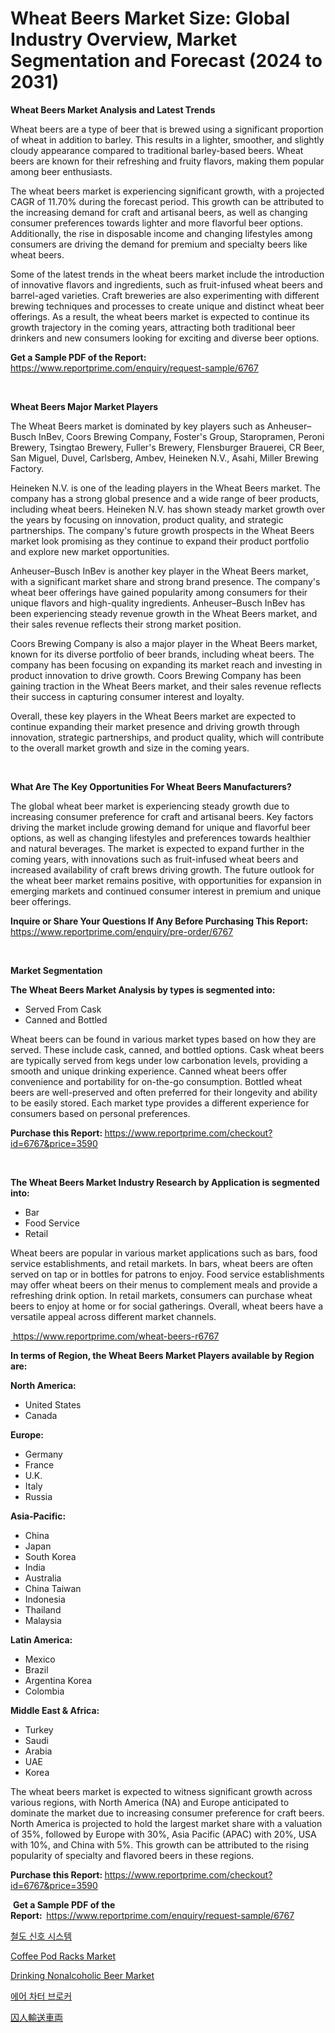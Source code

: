 <p><h1>Wheat Beers Market Size: Global Industry Overview, Market Segmentation and Forecast (2024 to 2031)</h1></p><p><strong>Wheat Beers Market Analysis and Latest Trends</strong></p>
<p><p>Wheat beers are a type of beer that is brewed using a significant proportion of wheat in addition to barley. This results in a lighter, smoother, and slightly cloudy appearance compared to traditional barley-based beers. Wheat beers are known for their refreshing and fruity flavors, making them popular among beer enthusiasts.</p><p>The wheat beers market is experiencing significant growth, with a projected CAGR of 11.70% during the forecast period. This growth can be attributed to the increasing demand for craft and artisanal beers, as well as changing consumer preferences towards lighter and more flavorful beer options. Additionally, the rise in disposable income and changing lifestyles among consumers are driving the demand for premium and specialty beers like wheat beers.</p><p>Some of the latest trends in the wheat beers market include the introduction of innovative flavors and ingredients, such as fruit-infused wheat beers and barrel-aged varieties. Craft breweries are also experimenting with different brewing techniques and processes to create unique and distinct wheat beer offerings. As a result, the wheat beers market is expected to continue its growth trajectory in the coming years, attracting both traditional beer drinkers and new consumers looking for exciting and diverse beer options.</p></p>
<p><strong>Get a Sample PDF of the Report:&nbsp;</strong> <a href="https://www.reportprime.com/enquiry/request-sample/6767">https://www.reportprime.com/enquiry/request-sample/6767</a></p>
<p>&nbsp;</p>
<p><strong>Wheat Beers Major Market Players</strong></p>
<p><p>The Wheat Beers market is dominated by key players such as Anheuser–Busch InBev, Coors Brewing Company, Foster's Group, Staropramen, Peroni Brewery, Tsingtao Brewery, Fuller's Brewery, Flensburger Brauerei, CR Beer, San Miguel, Duvel, Carlsberg, Ambev, Heineken N.V., Asahi, Miller Brewing Factory.</p><p>Heineken N.V. is one of the leading players in the Wheat Beers market. The company has a strong global presence and a wide range of beer products, including wheat beers. Heineken N.V. has shown steady market growth over the years by focusing on innovation, product quality, and strategic partnerships. The company's future growth prospects in the Wheat Beers market look promising as they continue to expand their product portfolio and explore new market opportunities.</p><p>Anheuser–Busch InBev is another key player in the Wheat Beers market, with a significant market share and strong brand presence. The company's wheat beer offerings have gained popularity among consumers for their unique flavors and high-quality ingredients. Anheuser–Busch InBev has been experiencing steady revenue growth in the Wheat Beers market, and their sales revenue reflects their strong market position.</p><p>Coors Brewing Company is also a major player in the Wheat Beers market, known for its diverse portfolio of beer brands, including wheat beers. The company has been focusing on expanding its market reach and investing in product innovation to drive growth. Coors Brewing Company has been gaining traction in the Wheat Beers market, and their sales revenue reflects their success in capturing consumer interest and loyalty.</p><p>Overall, these key players in the Wheat Beers market are expected to continue expanding their market presence and driving growth through innovation, strategic partnerships, and product quality, which will contribute to the overall market growth and size in the coming years.</p></p>
<p>&nbsp;</p>
<p><strong>What Are The Key Opportunities For Wheat Beers Manufacturers?</strong></p>
<p><p>The global wheat beer market is experiencing steady growth due to increasing consumer preference for craft and artisanal beers. Key factors driving the market include growing demand for unique and flavorful beer options, as well as changing lifestyles and preferences towards healthier and natural beverages. The market is expected to expand further in the coming years, with innovations such as fruit-infused wheat beers and increased availability of craft brews driving growth. The future outlook for the wheat beer market remains positive, with opportunities for expansion in emerging markets and continued consumer interest in premium and unique beer offerings.</p></p>
<p><strong>Inquire or Share Your Questions If Any Before Purchasing This Report:</strong> <a href="https://www.reportprime.com/enquiry/pre-order/6767">https://www.reportprime.com/enquiry/pre-order/6767</a></p>
<p>&nbsp;</p>
<p><strong>Market Segmentation</strong></p>
<p><strong>The Wheat Beers Market Analysis by types is segmented into:</strong></p>
<p><ul><li>Served From Cask</li><li>Canned and Bottled</li></ul></p>
<p><p>Wheat beers can be found in various market types based on how they are served. These include cask, canned, and bottled options. Cask wheat beers are typically served from kegs under low carbonation levels, providing a smooth and unique drinking experience. Canned wheat beers offer convenience and portability for on-the-go consumption. Bottled wheat beers are well-preserved and often preferred for their longevity and ability to be easily stored. Each market type provides a different experience for consumers based on personal preferences.</p></p>
<p><strong>Purchase this Report:&nbsp;</strong><a href="https://www.reportprime.com/checkout?id=6767&price=3590">https://www.reportprime.com/checkout?id=6767&price=3590</a></p>
<p>&nbsp;</p>
<p><strong>The Wheat Beers Market Industry Research by Application is segmented into:</strong></p>
<p><ul><li>Bar</li><li>Food Service</li><li>Retail</li></ul></p>
<p><p>Wheat beers are popular in various market applications such as bars, food service establishments, and retail markets. In bars, wheat beers are often served on tap or in bottles for patrons to enjoy. Food service establishments may offer wheat beers on their menus to complement meals and provide a refreshing drink option. In retail markets, consumers can purchase wheat beers to enjoy at home or for social gatherings. Overall, wheat beers have a versatile appeal across different market channels.</p></p>
<p><a href="https://www.reportprime.com/wheat-beers-r6767">&nbsp;https://www.reportprime.com/wheat-beers-r6767</a></p>
<p><strong>In terms of Region, the Wheat Beers Market Players available by Region are:</strong></p>
<p>
    <p> <strong> North America: </strong>
        <ul>
            <li>United States</li>
            <li>Canada</li>
        </ul>
        </p> 
    <p> <strong> Europe: </strong>
        <ul>
            <li>Germany</li>
            <li>France</li>
            <li>U.K.</li>
            <li>Italy</li>
            <li>Russia</li>
        </ul>
        </p> 
    <p> <strong> Asia-Pacific: </strong>
        <ul>
            <li>China</li>
            <li>Japan</li>
            <li>South Korea</li>
            <li>India</li>
            <li>Australia</li>
            <li>China Taiwan</li>
            <li>Indonesia</li>
            <li>Thailand</li>
            <li>Malaysia</li>
        </ul>
        </p> 
    <p> <strong> Latin America: </strong>
        <ul>
            <li>Mexico</li>
            <li>Brazil</li>
            <li>Argentina Korea</li>
            <li>Colombia</li>
        </ul>
        </p> 
    <p> <strong> Middle East & Africa: </strong>
        <ul>
            <li>Turkey</li>
            <li>Saudi</li>
            <li>Arabia</li>
            <li>UAE</li>
            <li>Korea</li>
        </ul>
    </p>
    </p>
<p><p>The wheat beers market is expected to witness significant growth across various regions, with North America (NA) and Europe anticipated to dominate the market due to increasing consumer preference for craft beers. North America is projected to hold the largest market share with a valuation of 35%, followed by Europe with 30%, Asia Pacific (APAC) with 20%, USA with 10%, and China with 5%. This growth can be attributed to the rising popularity of specialty and flavored beers in these regions.</p></p>
<p><strong>Purchase this Report: </strong><a href="https://www.reportprime.com/checkout?id=6767&price=3590">https://www.reportprime.com/checkout?id=6767&price=3590</a></p>
<p>&nbsp;<strong>Get a Sample PDF of the Report:&nbsp;&nbsp;</strong><a href="https://www.reportprime.com/enquiry/request-sample/6767">https://www.reportprime.com/enquiry/request-sample/6767</a></p>
<p><strong></strong></p>
<p><p><a href="https://github.com/joannescott9078/Market-Research-Report-List-1/blob/main/715477871766.md">철도 신호 시스템</a></p><p><a href="https://issuu.com/reportprime-2/docs/coffee-pod-racks-market-size-2030.pptx">Coffee Pod Racks Market</a></p><p><a href="https://github.com/MyrticeDare2023/Market-Research-Report-List-1/blob/main/drinking-nonalcoholic-beer-market.md">Drinking Nonalcoholic Beer Market</a></p><p><a href="https://github.com/TrevorKruvalis5678/Market-Research-Report-List-1/blob/main/785271571765.md">에어 차터 브로커</a></p><p><a href="https://github.com/vtbvgl20191192/Market-Research-Report-List-2/blob/main/897180575554.md">囚人輸送車両</a></p></p>